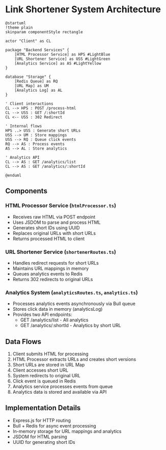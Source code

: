 # Link Shortener System Architecture

```plantuml
@startuml
!theme plain
skinparam componentStyle rectangle

actor "Client" as CL

package "Backend Services" {
    [HTML Processor Service] as HPS #LightBlue
    [URL Shortener Service] as USS #LightGreen
    [Analytics Service] as AS #LightYellow
}

database "Storage" {
    [Redis Queue] as RQ
    [URL Map] as UM
    [Analytics Log] as AL
}

' Client interactions
CL --> HPS : POST /process-html
CL --> USS : GET /:shortId
CL <-- USS : 302 Redirect

' Internal flows
HPS ..> USS : Generate short URLs
USS --> UM : Store mappings
USS --> RQ : Queue click events
RQ --> AS : Process events
AS --> AL : Store analytics

' Analytics API
CL --> AS : GET /analytics/list
CL --> AS : GET /analytics/:shortId

@enduml
```

## Components

### HTML Processor Service (`htmlProcessor.ts`)
- Receives raw HTML via POST endpoint
- Uses JSDOM to parse and process HTML
- Generates short IDs using UUID
- Replaces original URLs with short URLs
- Returns processed HTML to client

### URL Shortener Service (`shortenerRoutes.ts`)
- Handles redirect requests for short URLs
- Maintains URL mappings in memory
- Queues analytics events to Redis
- Returns 302 redirects to original URLs

### Analytics System (`analyticsRoutes.ts`, `analytics.ts`)
- Processes analytics events asynchronously via Bull queue
- Stores click data in memory (analyticsLog)
- Provides two API endpoints:
  - GET /analytics/list - All analytics
  - GET /analytics/:shortId - Analytics by short URL

## Data Flows
1. Client submits HTML for processing
2. HTML Processor extracts URLs and creates short versions
3. Short URLs are stored in URL Map
4. Client accesses short URL
5. System redirects to original URL
6. Click event is queued in Redis
7. Analytics service processes events from queue
8. Analytics data is stored and available via API

## Implementation Details
- Express.js for HTTP routing
- Bull + Redis for async event processing
- In-memory storage for URL mappings and analytics
- JSDOM for HTML parsing
- UUID for generating short IDs